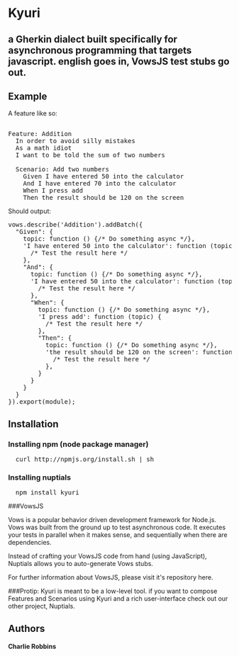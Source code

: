 
# Kyuri

## a Gherkin dialect built specifically for asynchronous programming that targets javascript. english goes in, VowsJS test stubs go out.

## Example

A feature like so:

<pre>  
Feature: Addition
  In order to avoid silly mistakes
  As a math idiot
  I want to be told the sum of two numbers

  Scenario: Add two numbers
    Given I have entered 50 into the calculator
    And I have entered 70 into the calculator
    When I press add
    Then the result should be 120 on the screen
</pre>

Should output:

<pre>
vows.describe('Addition').addBatch({
  "Given": {
    topic: function () {/* Do something async */},
    'I have entered 50 into the calculator': function (topic) {
      /* Test the result here */
    },
    "And": {
      topic: function () {/* Do something async */},
      'I have entered 50 into the calculator': function (topic) {
        /* Test the result here */
      },
      "When": {
        topic: function () {/* Do something async */},
        'I press add': function (topic) {
          /* Test the result here */
        },
        "Then": {
          topic: function () {/* Do something async */},
          'the result should be 120 on the screen': function (topic) {
            /* Test the result here */
          },
        }
      }
    }
  }      
}).export(module);
</pre>

## Installation

### Installing npm (node package manager)
<pre>
  curl http://npmjs.org/install.sh | sh
</pre>

### Installing nuptials
<pre>
  npm install kyuri
</pre>

###VowsJS

Vows is a popular behavior driven development framework for Node.js. Vows was built from the ground up to test asynchronous code. It executes your tests in parallel when it makes sense, and sequentially when there are dependencies.

Instead of crafting your VowsJS code from hand (using JavaScript), Nuptials allows you to auto-generate Vows stubs. 

For further information about VowsJS, please visit it's repository here.

###Protip: 
Kyuri is meant to be a low-level tool. if you want to compose Features and Scenarios using Kyuri and a rich user-interface check out our other project, Nuptials.


## Authors
#### Charlie Robbins


